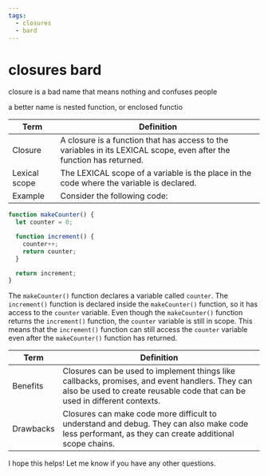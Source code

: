 ```yaml
---
tags:
  - closures 
  - bard 
---
```

# closures bard

closure is a bad name that means nothing and confuses people

a better name is nested function, or enclosed functio

| Term | Definition |
|---|---|
| Closure | A closure is a function that has access to the variables in its LEXICAL scope, even after the function has returned. |
| Lexical scope | The LEXICAL scope of a variable is the place in the code where the variable is declared. |
| Example | Consider the following code:

```js
function makeCounter() {
  let counter = 0;

  function increment() {
    counter++;
    return counter;
  }

  return increment;
}
```

The `makeCounter()` function declares a variable called `counter`. The `increment()` function is declared inside the `makeCounter()` function, so it has access to the `counter` variable. Even though the `makeCounter()` function returns the `increment()` function, the `counter` variable is still in scope. This means that the `increment()` function can still access the `counter` variable even after the `makeCounter()` function has returned.

| Term | Definition |
|---|---|
| Benefits | Closures can be used to implement things like callbacks, promises, and event handlers. They can also be used to create reusable code that can be used in different contexts. |
| Drawbacks | Closures can make code more difficult to understand and debug. They can also make code less performant, as they can create additional scope chains. |

I hope this helps! Let me know if you have any other questions.
